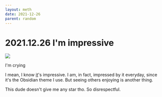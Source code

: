 ```yaml
---
layout: meth
date: 2021-12-26
parent: random
---
```

# 2021.12.26 I'm impressive
![](https://i.imgur.com/Qn5oRDP.png)

I'm crying

I mean, I know [it](https://github.com/dlccyes/obsidian-nebula)'s impressive. I am, in fact,  impressed by it everyday, since it's the Obsidian theme I use. But seeing others enjoying is another thing.

This dude doesn't give me any star tho. So disrespectful.